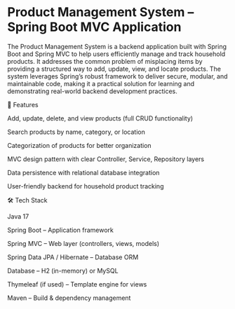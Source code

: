 # Product Management System – Spring Boot MVC Application

The Product Management System is a backend application built with Spring Boot and Spring MVC to help users efficiently manage and track household products. It addresses the common problem of misplacing items by providing a structured way to add, update, view, and locate products. The system leverages Spring’s robust framework to deliver secure, modular, and maintainable code, making it a practical solution for learning and demonstrating real-world backend development practices.

🔑 Features

Add, update, delete, and view products (full CRUD functionality)

Search products by name, category, or location

Categorization of products for better organization

MVC design pattern with clear Controller, Service, Repository layers

Data persistence with relational database integration

User-friendly backend for household product tracking

🛠️ Tech Stack

Java 17

Spring Boot – Application framework

Spring MVC – Web layer (controllers, views, models)

Spring Data JPA / Hibernate – Database ORM

Database – H2 (in-memory) or MySQL

Thymeleaf (if used) – Template engine for views

Maven – Build & dependency management
